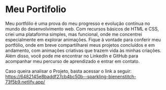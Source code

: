 # Meu Portifolio

Meu portfólio é uma prova do meu progresso e evolução contínua no mundo do desenvolvimento web. Com recursos básicos de HTML e CSS, criei uma plataforma simples, mas funcional, onde me concentrei especialmente em explorar animações. Fique à vontade para conferir meu portfólio, onde em breve compartilharei meus projetos concluídos e em andamento, com animações criativas que trazem vida às minhas criações. Além disso, você pode me encontrar no LinkedIn e GitHub para acompanhar meu percurso de aprendizado e entrar em contato.

Caso queira analisar o Projeto, basta acessar o link a seguir:
https://6482145e8baddf27cb4bc50b--sparkling-bienenstitch-73f5b9.netlify.app/
